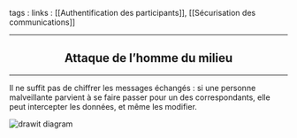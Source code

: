 tags : 
links : [[Authentification des participants]], [[Sécurisation des communications]]

****

<h2 style="text-align: center;"> Attaque de l’homme du milieu </h2>

****

Il ne suffit pas de chiffrer les messages échangés : si une personne malveillante parvient à se faire passer pour un des correspondants, elle peut intercepter les données, et même les modifier.

![](https://info.blaisepascal.fr/wp-content/uploads/2021/07/drawit-diagram-14.png "drawit diagram")